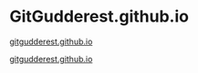 # GitGudderest.github.io

[gitgudderest.github.io](//gitgudderest.github.io)

[gitgudderest.github.io](http://gitgudderest.github.io)
